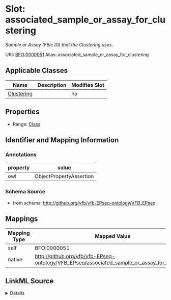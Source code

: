 

# Slot: associated_sample_or_assay_for_clustering 


_Sample or Assay (FBlc ID) that the Clustering uses._





URI: [BFO:0000051](http://purl.obolibrary.org/obo/BFO_0000051)
Alias: associated_sample_or_assay_for_clustering

<!-- no inheritance hierarchy -->





## Applicable Classes

| Name | Description | Modifies Slot |
| --- | --- | --- |
| [Clustering](Clustering.md) |  |  no  |







## Properties

* Range: [Class](Class.md)





## Identifier and Mapping Information





### Annotations

| property | value |
| --- | --- |
| owl | ObjectPropertyAssertion |




### Schema Source


* from schema: http://github.org/vfb/vfb-EPseq-ontology/VFB_EPseq




## Mappings

| Mapping Type | Mapped Value |
| ---  | ---  |
| self | BFO:0000051 |
| native | http://github.org/vfb/vfb-EPseq-ontology/VFB_EPseq/associated_sample_or_assay_for_clustering |




## LinkML Source

<details>
```yaml
name: associated_sample_or_assay_for_clustering
annotations:
  owl:
    tag: owl
    value: ObjectPropertyAssertion
description: Sample or Assay (FBlc ID) that the Clustering uses.
from_schema: http://github.org/vfb/vfb-EPseq-ontology/VFB_EPseq
rank: 1000
slot_uri: BFO:0000051
alias: associated_sample_or_assay_for_clustering
owner: Clustering
domain_of:
- Clustering
range: Class

```
</details>